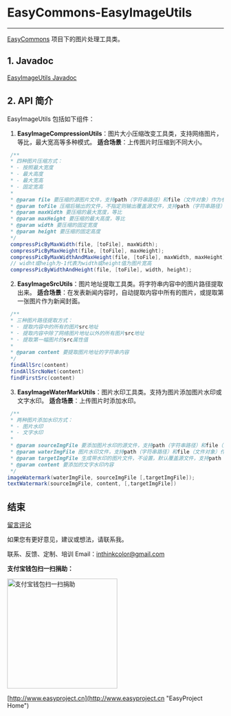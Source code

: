 # EasyCommons-EasyImageUtils

---------------
[EasyCommons](readme-zh.md "EasyCommons") 项目下的图片处理工具类。 

## 1. Javadoc
[EasyImageUtils Javadoc](../javadoc/easycommons-imageutils/index.html "EasyImageUtils Javadoc")

## 2. API 简介
EasyImageUtils 包括如下组件：
1. **EasyImageCompressionUtils**：图片大小压缩改变工具类，支持网络图片，等比，最大宽高等多种模式。 
**适合场景**：上传图片时压缩到不同大小。 
```JAVA
 /**
 * 四种图片压缩方式：
 * - 按照最大宽度
 * - 最大高度
 * - 最大宽高
 * - 固定宽高
 * 
 * @param file 要压缩的源图片文件，支持path（字符串路径）和file（文件对象）作为参数
 * @param toFile 压缩后输出的文件，不指定则输出覆盖源文件，支持path（字符串路径）和file（文件对象）作为参数
 * @param maxWidth 要压缩的最大宽度，等比
 * @param maxHeight 要压缩的最大高度，等比
 * @param width 要压缩的固定宽度
 * @param height 要压缩的固定高度
 */
 compressPicByMaxWidth(file, [toFile], maxWidth);
 compressPicByMaxHeight(file, [toFile], maxHeight);
 compressPicByMaxWidthAndMaxHeight(file, [toFile], maxWidth, maxHeight);
 // widht或heigh为-1代表为width或height值为图片宽高
 compressPicByWidthAndHeight(file, [toFile], width, height);
```

2. **EasyImageSrcUtils**：图片地址提取工具类。将字符串内容中的图片路径提取出来。 
**适合场景**：在发表新闻内容时，自动提取内容中所有的图片，或提取第一张图片作为新闻封面。 <br/>
```JAVA
 /**
 * 三种图片路径提取方式：
 * - 提取内容中的所有的图片src地址
 * - 提取内容中除了网络图片地址以外的所有图片src地址
 * - 提取第一幅图片的src属性值
 *
 * @param content 要提取图片地址的字符串内容
 */
 findAllSrc(content)
 findAllSrcNoNet(content)
 findFirstSrc(content)
```

3. **EasyImageWaterMarkUtils**：图片水印工具类。支持为图片添加图片水印或文字水印。 
**适合场景**：上传图片时添加水印。 
```JAVA
 /**
 * 两种图片添加水印方式：
 * - 图片水印
 * - 文字水印
 * 
 * @param sourceImgFile 要添加图片水印的源文件，支持path（字符串路径）和file（文件对象）作为参数
 * @param waterImgFile 图片水印文件，支持path（字符串路径）和file（文件对象）作为参数
 * @param targetImgFile 生成带水印的图片文件，不设置，默认覆盖源文件，支持path（字符串路径）和file（文件对象）作为参数
 * @param content 要添加的文字水印内容
 */
imageWatermark(waterImgFile, sourceImgFile [,targetImgFile]);
textWatermark(sourceImgFile, content, [,targetImgFile])
```


## 结束

[留言评论](http://www.easyproject.cn/easycommons/zh-cn/index.jsp#about '留言评论')

如果您有更好意见，建议或想法，请联系我。


联系、反馈、定制、培训 Email：<inthinkcolor@gmail.com>

<p>
<strong>支付宝钱包扫一扫捐助：</strong>
</p>
<p>

<img alt="支付宝钱包扫一扫捐助" src="http://www.easyproject.cn/images/s.png"  title="支付宝钱包扫一扫捐助"  height="256" width="256"></img>


[http://www.easyproject.cn](http://www.easyproject.cn "EasyProject Home")